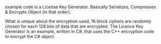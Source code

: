 example code is a License Key Generator.  Basically Serializes, Compresses & Encrypts Object (in that order).

What is unique about the encryption used, 16 block ciphers are randomly chosen for each 128 bits of data that are encrypted.  The Licence Key Generator is an example, written in C#, that uses the C++ encryption code to encrypt the C# object.
